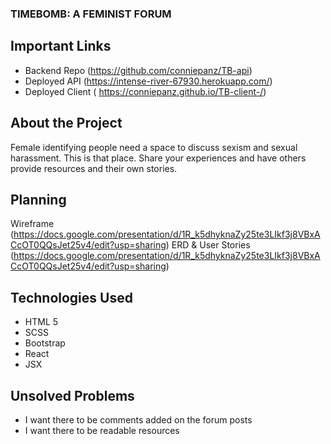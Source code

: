 ### TIMEBOMB: A FEMINIST FORUM

## Important Links

* Backend Repo (https://github.com/conniepanz/TB-api)
* Deployed API (https://intense-river-67930.herokuapp.com/)
* Deployed Client ( https://conniepanz.github.io/TB-client-/)

## About the Project
Female identifying people need a space to discuss sexism and sexual harassment.
This is that place. Share your experiences and have others provide resources and their own stories.

## Planning
Wireframe (https://docs.google.com/presentation/d/1R_k5dhyknaZy25te3LIkf3j8VBxACcOT0QQsJet25v4/edit?usp=sharing)
ERD & User Stories (https://docs.google.com/presentation/d/1R_k5dhyknaZy25te3LIkf3j8VBxACcOT0QQsJet25v4/edit?usp=sharing)

## Technologies Used
* HTML 5
* SCSS 
* Bootstrap
* React
* JSX

## Unsolved Problems

* I want there to be comments added on the forum posts
* I want there to be readable resources
